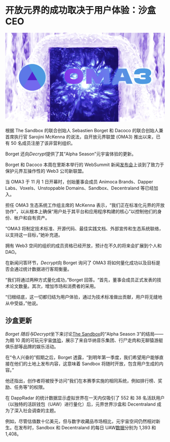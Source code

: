 # 开放元界的成功取决于用户体验：沙盒 CEO




![元宇宙](01.png)



根据 The Sandbox 的联合创始人 Sebastien Borget 和 Dacoco 的联合创始人兼首席执行官 Sarojini McKenna 的说法，自开放元界联盟 (OMA3) 推出以来，已有 50 名成员注册了该非营利组织。

Borget 还向*Decrypt*提供了其“Alpha Season”元宇宙体验的更新。

Borget 和 Dacoco 本周在里斯本举行的 WebSummit 新闻[发布会](https://websummit.com/schedule/ws22/timeslot/press-conference-with-the-sandbox-co-founder-and-coo-sebastian-borget-and-alien-worlds-co-founder-and-ceo-sarojini-mckenna)上谈到了致力于保护元界互操作性的 Web3 公司新联盟。 

当 OMA3 于 11 月 1 日开幕时，创始董事会成员 Animoca Brands、Dapper Labs、Voxels、Unstoppable Domains、Sandbox、Decentraland 等已经加入。

担任 OMA3 生态系统工作组主席的 McKenna 表示，“我们正在标准化元界的开放协作”，以从根本上确保“用户处于其平台和应用程序构建的核心”以控制他们的身份、帐户和自有资产。 

“OMA3 将制定技术标准、开源代码、最佳实践文档、外部宣传和生态系统联络，以支持这一目标，”她补充道。

拥有 Web3 空间的组织的成员资格已经开放，预计在不久的将来会扩展到个人和 DAO。 

在新闻问答环节，*Decrypt*向 Borget 询问了 OMA3 将如何量化成功以及目标是否会通过统计数据进行客观衡量。 

“我们将通过两种方式量化成功，”Borget 回答。“首先，董事会成员正式发表的技术论文数量。其次，增加市场和消费者的采用。

“归根结底，这一切都归结为用户体验，通过为技术标准做出贡献，用户将无缝地从中受益，”他说。



## 沙盒更新

*Borget 随后与Decrypt*坐下来讨论[The Sandbox](https://decrypt.co/resources/what-is-the-sandbox-the-ethereum-nft-metaverse-game)的“Alpha Season 3”的结局——为期 10 周的可玩元宇宙[体验](https://medium.com/sandbox-game/the-sandbox-alpha-season-3-21b1df143aa6)，展示了来自华纳音乐集团、行尸走肉和无聊猿游艇俱乐部等品牌的娱乐活动。 

在“令人兴奋的”假期之后，Borget 透露，“到明年第一季度，我们希望用户能够直接在他们的土地上发布内容，这意味着 Sandbox 将随时开放，包含用户生成的内容。” 

他还指出，创作者将被授予访问“我们在本赛季实施的相同系统，例如排行榜、奖励、任务等”的权限。 

在 DappRadar 的统计数据显示虚拟世界在一天内仅吸引了 552 和 38 名活跃用户（以独特的活跃钱包（UAW）进行量化）后，元界世界沙盒和 Decentraland 成为了深入社会调查的主题。 

例如，尽管估值数十亿美元，但与数字收藏品市场相比，元宇宙空间仍然相对新生。在发布时，Sandbox 和 Decentraland 的每日 UAW[数据](https://dappradar.com/multichain/social/decentraland)分别为 1,393 和 1,408。
